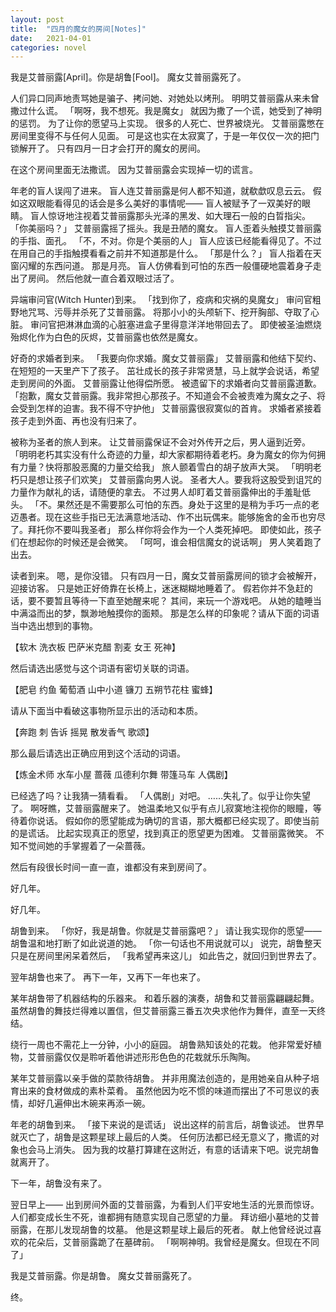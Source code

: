 ```yaml
---
layout: post
title:  "四月的魔女的房间[Notes]"
date:   2021-04-01
categories: novel
---
```


我是艾普丽露\[April\]。你是胡鲁\[Fool\]。
魔女艾普丽露死了。

人们异口同声地责骂她是骗子、拷问她、对她处以烤刑。
明明艾普丽露从来未曾撒过什么谎。
「啊呀，我不想死。我是魔女」
就因为撒了一个谎，她受到了神明的惩罚。
为了让你的愿望马上实现。
很多的人死亡、世界被烧光。
艾普丽露憋在房间里变得不与任何人见面。
可是这也实在太寂寞了，于是一年仅仅一次的把门锁解开了。
只有四月一日才会打开的魔女的房间。


在这个房间里面无法撒谎。
因为艾普丽露会实现掉一切的谎言。


年老的盲人误闯了进来。
盲人连艾普丽露是何人都不知道，就欷歔叹息云云。
假如这双眼能看得见的话会是多么美好的事情呢――
盲人被赋予了一双美好的眼睛。
盲人惊讶地注视着艾普丽露那头光泽的黑发、如大理石一般的白晢指尖。
「你美丽吗？」
艾普丽露摇了摇头。我是丑陋的魔女。
盲人歪着头触摸艾普丽露的手指、面孔。
「不，不对。你是个美丽的人」
盲人应该已经能看得见了。不过在用自己的手指触摸看看之前并不知道那是什么。
「那是什么？」
盲人指着在天窗闪耀的东西问道。
那是月亮。
盲人仿佛看到可怕的东西一般僵硬地震着身子走出了房间。
然后他就一直合着双眼过活了。


异端审问官(Witch Hunter)到来。
「找到你了，疫病和灾祸的臭魔女」
审问官粗野地咒骂、污辱并杀死了艾普丽露。
将那小小的头颅斩下、挖开胸部、夺取了心脏。
审问官把淋淋血滴的心脏塞进盒子里得意洋洋地带回去了。
即使被圣油燃烧殆烬化作为白色的灰烬，艾普丽露也依然是魔女。


好奇的求婚者到来。
「我要向你求婚。魔女艾普丽露」
艾普丽露和他结下契约、在短短的一天里产下了孩子。
茁壮成长的孩子非常贤慧，马上就学会说话，希望走到房间的外面。
艾普丽露让他得偿所愿。
被遗留下的求婚者向艾普丽露道歉。
「抱歉，魔女艾普丽露。我非常担心那孩子。不知道会不会被责难为魔女之子、将会受到怎样的迫害。我不得不守护他」
艾普丽露很寂寞似的首肯。
求婚者紧接着孩子走到外面、再也没有归来了。


被称为圣者的旅人到来。
让艾普丽露保证不会对外传开之后，男人逼到近旁。
「明明老朽其实没有什么奇迹的力量，却大家都期待着老朽。身为魔女的你为何拥有力量？快将那股恶魔的力量交给我」
旅人颤着雪白的胡子放声大哭。
「明明老朽只是想让孩子们欢笑」
艾普丽露向男人说。
圣者大人。要我将这股受到诅咒的力量作为献礼的话，请随便的拿去。
不过男人却盯着艾普丽露伸出的手羞耻低头。
「不。果然还是不需要那么可怕的东西。身处于这里的是稍为手巧一点的老迈愚者。现在这些手指已无法满意地活动、作不出玩偶来。能够施舍的金币也穷尽了。拜托你不要叫我圣者」
那么样你将会作为一个人类死掉吧。
即使如此，孩子们在想起你的时候还是会微笑。
「呵呵，谁会相信魔女的说话啊」
男人笑着跑了出去。

读者到来。
嗯，是你没错。
只有四月一日，魔女艾普丽露房间的锁才会被解开，迎接访客。
只是她正好倚靠在长椅上，迷迷糊糊地睡着了。
假若你并不急赶的话，要不要暂且等待一下直至她醒来呢？
其间，来玩一个游戏吧。
从她的瞌睡当中满溢而出的梦，飘渺地触摸你的面颊。
那是怎么样的印象呢？请从下面的词语当中选出想到的事物。

【软木 洗衣板 巴萨米克醋 割麦 女王 死神】

然后请选出感觉与这个词语有密切关联的词语。

【肥皂 约鱼 葡萄酒 山中小道 镰刀 五朔节花柱 蜜蜂】

请从下面当中看破这事物所显示出的活动和本质。

【奔跑 刺 告诉 摇晃 散发香气 歌颂】

那么最后请选出正确应用到这个活动的词语。

【炼金术师 水车小屋 蔷薇 瓜德利尔舞 带篷马车 人偶剧】

已经选了吗？让我猜一猜看看。
「人偶剧」对吧。
……失礼了。似乎让你失​​望了。
啊呀瞧，艾普丽露醒来了。
她温柔地又似乎有点儿寂寞地注视你的眼瞳，等待着你说话。
假如你的愿望能成为确切的言语，那大概都已经实现了。即使当前的是谎话。
比起实现真正的愿望，找到真正的愿望更为困难。
艾普丽露微笑。
不知不觉间她的手掌握着了一朵蔷薇。


然后有段很长时间一直一直，谁都没有来到房间了。


好几年。


好几年。


胡鲁到来。
「你好，我是胡鲁。你就是艾普丽露吧？」
请让我实现你的愿望――
胡鲁温和地打断了如此说道的她。
「你一句话也不用说就可以」
说完，胡鲁整天只是在房间里闲呆着然后，
「我希望再来这儿」
如此告之，就回归到世界去了。


翌年胡鲁也来了。
再下一年，又再下一年也来了。


某年胡鲁带了机器结构的乐器来。
和着乐器的演奏，胡鲁和艾普丽露翩翩起舞。
虽然胡鲁的舞技烂得难以置信，但艾普丽露三番五次央求他作为舞伴，直至一天终结。

绕行一周也不需花上一分钟，小小的庭园。
胡鲁熟知该处的花栽。
他非常爱好植物，艾普丽露仅仅是聆听着他讲述形形色色的花栽就乐乐陶陶。


某年艾普丽露以亲手做的菜款待胡鲁。
并非用魔法创造的，是用她亲自从种子培育出来的食材做成的素朴菜肴。
虽然他因为吃不惯的味道而摆出了不可思议的表情，却好几遍伸出木碗来再添一碗。


年老的胡鲁到来。
「接下来说的是谎话」
说出这样的前言后，胡鲁谈述。
世界早就灭亡了，胡鲁是这颗星球上最后的人类。
任何历法都已经无意义了，撒谎的对象也会马上消失。
因为我的坟墓打算建在这附近，有意的话请来下吧。说完胡鲁就离开了。

下一年，胡鲁没有来了。


翌日早上――
出到房间外面的艾普丽露，为看到人们平安地生活的光景而惊讶。
人们都变成长生不死，谁都拥有随意实现自己愿望的力量。
拜访细小墓地的艾普丽露，在那儿发现胡鲁的坟墓。
他是这颗星球上最后的死者。
献上他曾经说过喜欢的花朵后，艾普丽露跪了在墓碑前。
「啊啊神明。我曾经是魔女。但现在不同了」

我是艾普丽露。你是胡鲁。
魔女艾普丽露死了。

终。